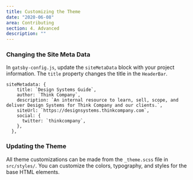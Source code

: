 ```yaml
---
title: Customizing the Theme
date: "2020-06-08"
area: Contributing
section: 4. Advanced
description: ""
---
```


### Changing the Site Meta Data

In `gatsby-config.js`, update the `siteMetaData` block with your project information. The `title` property changes the title in the `HeaderBar`.

```shell
siteMetadata: {
	title: `Design Systems Guide`,
	author: `Think Company`,
	description: `An internal resource to learn, sell, scope, and deliver Design Systems for Think Company and our clients.`,
	siteUrl: `https://designsystems.thinkcompany.com`,
	social: {
	  twitter: `thinkcompany`,
	},
  },
```

### Updating the Theme

All theme customizations can be made from the `_theme.scss` file in `src/styles/`. You can customize the colors, typography, and styles for the base HTML elements.
